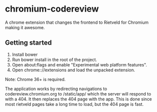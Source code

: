 chromium-codereview
===================

A chrome extension that changes the frontend to Rietveld for Chromium making it awesome.

Getting started
-------------
1. Install bower
2. Run bower install in the root of the project.
3. Open about:flags and enable "Experimental web platform features".
4. Open chrome:://extensions and load the unpacked extension.

Note: Chrome 36+ is required.

The application works by redirecting navigations to codereview.chromium.org to /static/app/
which the server will respond to with a 404. It then replaces the 404 page with the app.
This is done since most rietveld pages take a long time to load, but the 404 page is fast.
